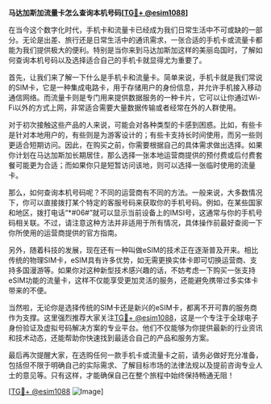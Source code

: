 **马达加斯加流量卡怎么查询本机号码[[TG💪+ @esim1088](https://t.me/s/esim1088)]**

在当今这个数字化时代，手机卡和流量卡已经成为我们日常生活中不可或缺的一部分。无论是出差、旅行还是日常生活中的通讯需求，一张合适的手机卡或流量卡都能为我们提供极大的便利。特别是当你来到马达加斯加这样的美丽岛国时，了解如何查询本机号码以及选择适合自己的手机卡就显得尤为重要了。

首先，让我们来了解一下什么是手机卡和流量卡。简单来说，手机卡就是我们常说的SIM卡，它是一种集成电路卡，用于存储用户的身份信息，并允许手机接入移动通信网络。而流量卡则是专门用来提供数据服务的一种卡片，它可以让你通过Wi-Fi以外的方式上网，非常适合需要大量数据传输或者经常在外的人群使用。

对于初次接触这些产品的人来说，可能会对各种类型的卡感到困惑。比如，有些卡是针对本地用户的，有些则是为游客设计的；有些卡支持长时间使用，而另一些则更适合短期访问。因此，在购买之前，你需要根据自己的具体需求做出选择。如果你计划在马达加斯加长期居住，那么选择一张本地运营商提供的预付费或后付费套餐可能更为合适；而如果你只是短暂访问该地，则可以选择一张临时使用的流量卡。

那么，如何查询本机号码呢？不同的运营商有不同的方法。一般来说，大多数情况下，你可以直接拨打某个特定的客服号码来获取你的手机号码。例如，在某些国家和地区，拨打电话“*#06#”就可以显示当前设备上的IMSI号，这通常与你的手机号码相关联。不过，请注意这种方法并非适用于所有情况，具体操作前最好查阅一下你所使用的运营商提供的官方指南。

另外，随着科技的发展，现在还有一种叫做eSIM的技术正在逐渐普及开来。相比传统的物理SIM卡，eSIM具有许多优势，如无需更换实体卡即可切换运营商、支持多国漫游等。如果你对这种新型技术感兴趣的话，不妨考虑一下购买一张支持eSIM功能的流量卡，这样不仅能享受更加灵活的服务，还能避免携带过多实体卡带来的不便。

当然啦，无论你是选择传统的SIM卡还是新兴的eSIM卡，都离不开可靠的服务商作为支撑。这里强烈推荐大家关注[TG💪+ @esim1088](https://t.me/s/esim1088)，这是一个专注于全球电子身份验证及虚拟号码解决方案的专业平台。他们不仅能够为你提供最新的行业资讯和技术动态，还能帮助你快速找到最适合自己的产品和服务方案。

最后再次提醒大家，在选购任何一款手机卡或流量卡之前，请务必做好充分准备，包括但不限于明确自己的实际需求、了解目标市场的法律法规以及提前咨询专业人士的意见等。只有这样，才能确保自己在整个旅程中始终保持畅通无阻！

[[TG💪+ @esim1088](https://t.me/s/esim1088) ![Image](https://i.postimg.cc/4NQfJmqS/Snipaste-2025-05-13-00-14-12.png)]
